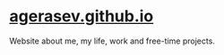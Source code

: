 # [agerasev.github.io](https://agerasev.github.io)

Website about me, my life, work and free-time projects.
